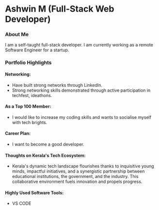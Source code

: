 # Ashwin M (Full-Stack Web Developer)

### About Me

I am a self-taught full-stack developer. I am currently working as a 
remote Software Engineer for a startup.


### Portfolio Highlights

#### Networking:
- Have built strong networks through LinkedIn.
- Strong networking skills demonstrated through active participation in techfest, ideathons.

#### As a Top 100 Member:

- I would like to increase my coding skills and wants to socialise myself with tech brights.

#### Career Plan:

- I want to become a good developer.

#### Thoughts on Kerala's Tech Ecosystem:

- Kerala's dynamic tech landscape flourishes thanks to inquisitive young minds, impactful initiatives, and a synergistic partnership between educational institutions, the government, and the industry. This collaborative environment fuels innovation and propels progress.

#### Highly Used Software Tools:

- VS CODE
